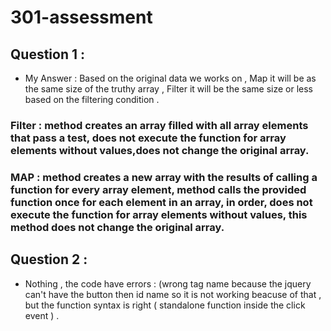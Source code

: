 # 301-assessment

## Question 1 :

- My Answer :  Based on the original data we works on , Map it will be as the same size of the truthy array , Filter it will be the same size or less based on the filtering condition . 

### Filter : method creates an array filled with all array elements that pass a test, does not execute the function for array elements without values,does not change the original array.

### MAP :  method creates a new array with the results of calling a function for every array element, method calls the provided function once for each element in an array, in order, does not execute the function for array elements without values, this method does not change the original array.


## Question 2 :

- Nothing , the code have errors : (wrong tag name because the jquery can't have the button then id name so it is not working beacuse of that , but the function syntax is right ( standalone function inside the click event ) . 



